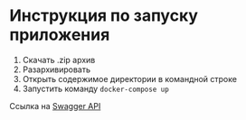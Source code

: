 # Инструкция по запуску приложения
1. Скачать .zip архив  
1. Разархивировать
1. Открыть содержимое директории в командной строке
1. Запустить команду `docker-compose up`

Ссылка на [Swagger API](http://localhost:8080/swagger-ui/index.html) 
